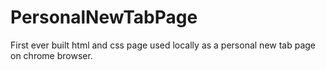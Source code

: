 # PersonalNewTabPage
First ever built html and css page used locally as a personal new tab page on chrome browser.
